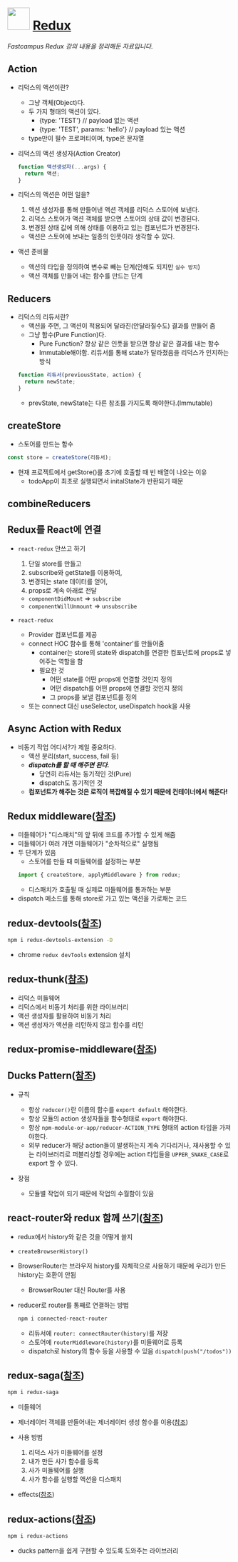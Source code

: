 # <img src="https://ko.redux.js.org/img/redux.svg" width="50" /> [**Redux**](https://redux.js.org/ "Redux 공식 홈페이지")

_Fastcampus Redux 강의 내용을 정리해둔 자료입니다._

## Action

- 리덕스의 액션이란?

  - 그냥 객체(Object)다.
  - 두 가지 형태의 액션이 있다.
    - {type: 'TEST'} // payload 없는 액션
    - {type: 'TEST', params: 'hello'} // payload 있는 액션
  - type만이 필수 프로퍼티이며, type은 문자열

- 리덕스의 액션 생성자(Action Creator)

  ```jsx
  function 액션생성자(...args) {
    return 액션;
  }
  ```

- 리덕스의 액션은 어떤 일을?

  1. 액션 생성자를 통해 만들어낸 액션 객체를 리덕스 스토어에 보낸다.
  1. 리덕스 스토어가 액션 객체를 받으면 스토어의 상태 값이 변경된다.
  1. 변경된 상태 값에 의해 상태를 이용하고 있는 컴포넌트가 변경된다.

  - 액션은 스토어에 보내는 일종의 인풋이라 생각할 수 있다.

- 액션 준비물

  - 액션의 타입을 정의하여 변수로 빼는 단계(안해도 되지만 `실수 방지`)
  - 액션 객체를 만들어 내는 함수를 만드는 단계

## Reducers

- 리덕스의 리듀서란?
  - 액션을 주면, 그 액션이 적용되어 달라진(안달라질수도) 결과를 만들어 줌
  - 그냥 함수(Pure Function)다.
    - Pure Function? 항상 같은 인풋을 받으면 항상 같은 결과를 내는 함수
    - Immutable해야함. 리듀서를 통해 state가 달라졌음을 리덕스가 인지하는 방식
  ```jsx
  function 리듀서(previousState, action) {
    return newState;
  }
  ```
  - prevState, newState는 다른 참조를 가지도록 해야한다.(Immutable)

## createStore

- 스토어를 만드는 함수

```jsx
const store = createStore(리듀서);
```

- 현재 프로젝트에서 getStore()를 초기에 호출할 때 빈 배열이 나오는 이유
  - todoApp이 최초로 실행되면서 initalState가 반환되기 때문

## combineReducers

## Redux를 React에 연결

- `react-redux` 안쓰고 하기

  1. 단일 store를 만들고
  1. subscribe와 getState를 이용하여,
  1. 변경되는 state 데이터를 얻어,
  1. props로 계속 아래로 전달

  - `componentDidMount` => `subscribe`
  - `componentWillUnmount` => `unsubscribe`

- `react-redux`
  - Provider 컴포넌트를 제공
  - connect HOC 함수를 통해 'container'를 만들어줌
    - container는 store의 state와 dispatch를 연결한 컴포넌트에 props로 넣어주는 역할을 함
    - 필요한 것
      - 어떤 state를 어떤 props에 연결할 것인지 정의
      - 어떤 dispatch를 어떤 props에 연결할 것인지 정의
      - 그 props를 보낼 컴포넌트를 정의
  - 또는 connect 대신 useSelector, useDispatch hook을 사용

## Async Action with Redux

- 비동기 작업 어디서?가 제일 중요하다.
  - 액션 분리(start, success, fail 등)
  - **_dispatch를 할 때 해주면 된다._**
    - 당연히 리듀서는 동기적인 것(Pure)
    - dispatch도 동기적인 것
  - **컴포넌트가 해주는 것은 로직이 복잡해질 수 있기 때문에 컨테이너에서 해준다!**

## Redux middleware([참조](https://redux.js.org/understanding/history-and-design/middleware#understanding-middleware))

- 미들웨어가 "디스패치"의 앞 뒤에 코드를 추가할 수 있게 해줌
- 미들웨어가 여러 개면 미들웨어가 "순차적으로" 실행됨
- 두 단계가 있음
  - 스토어를 만들 때 미들웨어를 설정하는 부분
  ```jsx
  import { createStore, applyMiddleware } from redux;
  ```
  - 디스패치가 호출될 때 실제로 미들웨어를 통과하는 부분
- dispatch 메소드를 통해 store로 가고 있는 액션을 가로채는 코드

## redux-devtools([참조](https://github.com/zalmoxisus/redux-devtools-extension))

```bash
npm i redux-devtools-extension -D
```

- chrome `redux devTools` extension 설치

## redux-thunk([참조](https://github.com/reduxjs/redux-thunk))

- 리덕스 미들웨어
- 리덕스에서 비동기 처리를 위한 라이브러리
- 액션 생성자를 활용하여 비동기 처리
- 액션 생성자가 액션을 리턴하지 않고 함수를 리턴

## redux-promise-middleware([참조](https://pburtchaell.gitbook.io/redux-promise-middleware))

## Ducks Pattern([참조](https://github.com/erikras/ducks-modular-redux))

- 규칙

  - 항상 `reducer()`란 이름의 함수를 `export default` 해야한다.
  - 항상 모듈의 action 생성자들을 함수형태로 `export` 해야한다.
  - 항상 `npm-module-or-app/reducer-ACTION_TYPE` 형태의 action 타입을 가져야한다.
  - 외부 reducer가 해당 action들이 발생하는지 계속 기다리거나, 재사용할 수 있는 라이브러리로 퍼블리싱할 경우에는 action 타입들을 `UPPER_SNAKE_CASE`로 export 할 수 있다.

- 장점
  - 모듈별 작업이 되기 때문에 작업의 수월함이 있음

## react-router와 redux 함께 쓰기([참조](https://github.com/supasate/connected-react-router))

- redux에서 history와 같은 것을 어떻게 쓸지
- `createBrowserHistory()`
- BrowserRouter는 브라우저 history를 자체적으로 사용하기 때문에 우리가 만든 history는 호환이 안됨

  - BrowserRouter 대신 Router를 사용

- reducer로 router를 통째로 연결하는 방법

  ```bash
  npm i connected-react-router
  ```

  - 리듀서에 `router: connectRouter(history)`를 저장
  - 스토어에 `routerMiddleware(history)`를 미들웨어로 등록
  - dispatch로 history의 함수 등을 사용할 수 있음 `dispatch(push("/todos"))`

## redux-saga([참조](https://redux-saga.js.org))

```bash
npm i redux-saga
```

- 미들웨어
- 제너레이터 객체를 만들어내는 제너레이터 생성 함수를 이용([참조](https://developer.mozilla.org/ko/docs/Web/JavaScript/Reference/Global_Objects/Generator))
- 사용 방법

  1. 리덕스 사가 미들웨어를 설정
  1. 내가 만든 사가 함수를 등록
  1. 사가 미들웨어를 실행
  1. 사가 함수를 실행할 액션을 디스패치

- effects([참조](https://redux-saga.js.org/docs/basics/Effect))

## redux-actions([참조](https://github.com/redux-utilities/redux-actions))

```bash
npm i redux-actions
```

- ducks pattern을 쉽게 구현할 수 있도록 도와주는 라이브러리
